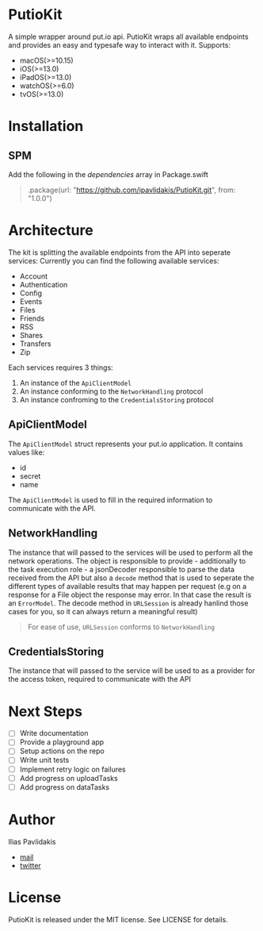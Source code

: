 # PutioKit

A simple wrapper around put.io api. PutioKit wraps all available endpoints and provides an easy and typesafe way to interact with it.
Supports:
- macOS(>=10.15)
- iOS(>=13.0)
- iPadOS(>=13.0)
- watchOS(>=6.0) 
- tvOS(>=13.0)

# Installation

## SPM

Add the following in the _dependencies_ array in Package.swift
> .package(url: "https://github.com/ipavlidakis/PutioKit.git", from: "1.0.0")

# Architecture

The kit is splitting the available endpoints from the API into seperate services: Currently you can find the following available services:

* Account
* Authentication
* Config
* Events
* Files
* Friends
* RSS
* Shares
* Transfers
* Zip

Each services requires 3 things:
1. An instance of the `ApiClientModel`
2. An instance conforming to the `NetworkHandling` protocol
3. An instance confroming to the `CredentialsStoring` protocol

## ApiClientModel

The `ApiClientModel` struct represents your put.io application. It contains values like:
* id
* secret
* name

The `ApiClientModel` is used to fill in the required information to communicate with the API.

## NetworkHandling

The instance that will passed to the services will be used to perform all the network operations. The object is responsible to provide - additionally to the task execution role - a jsonDecoder responsible to parse the data received from the API but also a `decode` method that is used to seperate the different types of available results that may happen per request (e.g on a response for a File object the response may error. In that case the result is an `ErrorModel`. The decode method in `URLSession` is already hanlind those cases for you, so it can always return a meaningful result) 

> For ease of use, `URLSession` conforms to `NetworkHandling`

## CredentialsStoring

The instance that will passed to the service will be used to as a provider for the access token, required to communicate with the API

# Next Steps
- [ ] Write documentation
- [ ] Provide a playground app
- [ ] Setup actions on the repo
- [ ] Write unit tests
- [ ] Implement retry logic on failures
- [ ] Add progress on uploadTasks
- [ ] Add progress on dataTasks

# Author

Ilias Pavlidakis
- [mail](ipavlidakis@gmail.com)
- [twitter](https://twitter.com/3liaspav)

# License

PutioKit is released under the MIT license. See LICENSE for details.
